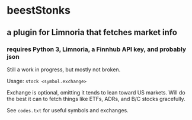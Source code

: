 # beestStonks

## a plugin for Limnoria that fetches market info

### requires Python 3, Limnoria, a Finnhub API key, and probably json


Still a work in progress, but mostly not broken.

Usage: `stock <symbol.exchange>`

Exchange is optional, omitting it tends to lean toward US markets. Will do the
best it can to fetch things like ETFs, ADRs, and B/C stocks gracefully.

See `codes.txt` for useful symbols and exchanges.
